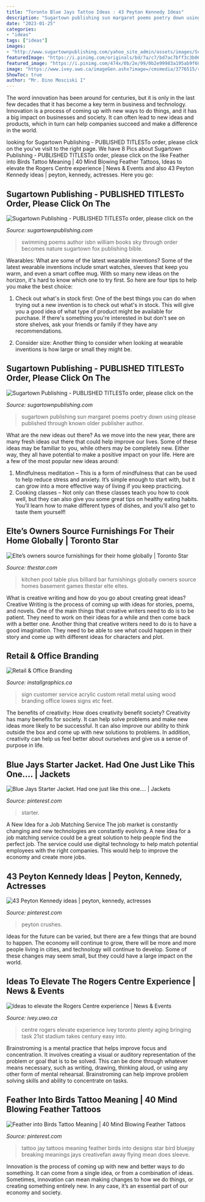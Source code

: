 ```yaml
---
title: "Toronto Blue Jays Tattoo Ideas : 43 Peyton Kennedy Ideas"
description: "Sugartown publishing sun margaret poems poetry down using please published through known older publisher author"
date: "2023-01-25"
categories:
- "ideas"
tags: ["ideas"]
images:
- "http://www.sugartownpublishing.com/yahoo_site_admin/assets/images/Sun_on_the_Rind_Cover_Marketing_300.149153919_std.jpg"
featuredImage: "https://i.pinimg.com/originals/bd/7a/c7/bd7ac7bff3c3b06364cbbd8e0349b97b.jpg"
featured_image: "https://i.pinimg.com/474x/0b/2e/99/0b2e99983a195ab9f609879d69257cc0.jpg"
image: "https://www.ivey.uwo.ca/imageGen.ashx?image=/cmsmedia/3776515/rogers-centre.jpg&amp;width=1548&amp;compression=80&amp;constrain=true"
ShowToc: true
author: "Mr. Dino Mosciski I"
---
```



The word innovation has been around for centuries, but it is only in the last few decades that it has become a key term in business and technology. Innovation is a process of coming up with new ways to do things, and it has a big impact on businesses and society. It can often lead to new ideas and products, which in turn can help companies succeed and make a difference in the world.

	

		
looking for Sugartown Publishing - PUBLISHED TITLESTo order, please click on the you've visit to the right page. We have 8 Pics about Sugartown Publishing - PUBLISHED TITLESTo order, please click on the like Feather into Birds Tattoo Meaning | 40 Mind Blowing Feather Tattoos, Ideas to elevate the Rogers Centre experience | News &amp; Events and also 43 Peyton Kennedy ideas | peyton, kennedy, actresses. Here you go:
		
    
## Sugartown Publishing - PUBLISHED TITLESTo Order, Please Click On The

<img loading=lazy src="http://sugartownpublishing.com/yahoo_site_admin/assets/images/SwimmingTheSky_250_sharpened.232102133_std.jpg" onerror="this.onerror=null;this.src='https://tse2.mm.bing.net/th?id=OIP.s7ubBujhCvZb_GX74VXhPwHaLH&amp;pid=15.1';" alt="Sugartown Publishing - PUBLISHED TITLESTo order, please click on the">

_Source: sugartownpublishing.com_

>swimming poems author isbn william books sky through order becomes nature sugartown fox publishing bible. 

	

Wearables: What are some of the latest wearable inventions?
Some of the latest wearable inventions include smart watches, sleeves that keep you warm, and even a smart coffee mug. With so many new ideas on the horizon, it's hard to know which one to try first. So here are four tips to help you make the best choice:
1. Check out what's in stock first: One of the best things you can do when trying out a new invention is to check out what's in stock. This will give you a good idea of what type of product might be available for purchase. If there's something you're interested in but don't see on store shelves, ask your friends or family if they have any recommendations.

2. Consider size: Another thing to consider when looking at wearable inventions is how large or small they might be.

    
## Sugartown Publishing - PUBLISHED TITLESTo Order, Please Click On The

<img loading=lazy src="http://www.sugartownpublishing.com/yahoo_site_admin/assets/images/Sun_on_the_Rind_Cover_Marketing_300.149153919_std.jpg" onerror="this.onerror=null;this.src='https://tse3.mm.bing.net/th?id=OIP.BZeFfOSK70P4NpeERtKLLAHaLG&amp;pid=15.1';" alt="Sugartown Publishing - PUBLISHED TITLESTo order, please click on the">

_Source: sugartownpublishing.com_

>sugartown publishing sun margaret poems poetry down using please published through known older publisher author. 

	

What are the new ideas out there?
As we move into the new year, there are many fresh ideas out there that could help improve our lives. Some of these ideas may be familiar to you, while others may be completely new. Either way, they all have potential to make a positive impact on your life. Here are a few of the most popular new ideas around: 
1. Mindfulness meditation – This is a form of mindfulness that can be used to help reduce stress and anxiety. It’s simple enough to start with, but it can grow into a more effective way of living if you keep practicing. 
2. Cooking classes – Not only can these classes teach you how to cook well, but they can also give you some great tips on healthy eating habits. You’ll learn how to make different types of dishes, and you’ll also get to taste them yourself!

    
## Elte’s Owners Source Furnishings For Their Home Globally | Toronto Star

<img loading=lazy src="http://www.thestar.com/content/dam/thestar/life/homes/2013/06/28/eltes_owners_source_furnishings_for_their_home_globally/metricks_kitchen_billiard_room.jpg" onerror="this.onerror=null;this.src='https://tse4.mm.bing.net/th?id=OIP.m4O5A0RqHUA__sFGxgDBiQHaE7&amp;pid=15.1';" alt="Elte’s owners source furnishings for their home globally | Toronto Star">

_Source: thestar.com_

>kitchen pool table plus billiard bar furnishings globally owners source homes basement games thestar elte eltes. 

	

What is creative writing and how do you go about creating great ideas?
Creative Writing is the process of coming up with ideas for stories, poems, and novels. One of the main things that creative writers need to do is to be patient. They need to work on their ideas for a while and then come back with a better one. Another thing that creative writers need to do is to have a good imagination. They need to be able to see what could happen in their story and come up with different ideas for characters and plot.

    
## Retail &amp; Office Branding

<img loading=lazy src="http://installgraphics.ca/wp-content/uploads/2015-02-07-01.43.24.jpg" onerror="this.onerror=null;this.src='https://tse2.mm.bing.net/th?id=OIP.GVuEvG9mHQX7LPu7dLuamAHaEK&amp;pid=15.1';" alt="Retail &amp; Office Branding">

_Source: installgraphics.ca_

>sign customer service acrylic custom retail metal using wood branding office lowes signs etc feet. 

	

The benefits of creativity: How does creativity benefit society?
Creativity has many benefits for society. It can help solve problems and make new ideas more likely to be successful. It can also improve our ability to think outside the box and come up with new solutions to problems. In addition, creativity can help us feel better about ourselves and give us a sense of purpose in life.

    
## Blue Jays Starter Jacket. Had One Just Like This One.... | Jackets

<img loading=lazy src="https://i.pinimg.com/originals/bd/7a/c7/bd7ac7bff3c3b06364cbbd8e0349b97b.jpg" onerror="this.onerror=null;this.src='https://tse3.mm.bing.net/th?id=OIP.OZaAagkBtmDoZvkyI9KErgAAAA&amp;pid=15.1';" alt="Blue Jays Starter Jacket. Had one just like this one.... | Jackets">

_Source: pinterest.com_

>starter. 

	

A New Idea for a Job Matching Service
The job market is constantly changing and new technologies are constantly evolving. A new idea for a job matching service could be a great solution to help people find the perfect job. The service could use digital technology to help match potential employees with the right companies. This would help to improve the economy and create more jobs.

    
## 43 Peyton Kennedy Ideas | Peyton, Kennedy, Actresses

<img loading=lazy src="https://i.pinimg.com/474x/0b/2e/99/0b2e99983a195ab9f609879d69257cc0.jpg" onerror="this.onerror=null;this.src='https://tse3.mm.bing.net/th?id=OIP.wEqrsCYn0RS-xF6qF_YVswAAAA&amp;pid=15.1';" alt="43 Peyton Kennedy ideas | peyton, kennedy, actresses">

_Source: pinterest.com_

>peyton crushes. 

	

Ideas for the future can be varied, but there are a few things that are bound to happen. The economy will continue to grow, there will be more and more people living in cities, and technology will continue to develop. Some of these changes may seem small, but they could have a large impact on the world.

    
## Ideas To Elevate The Rogers Centre Experience | News &amp; Events

<img loading=lazy src="https://www.ivey.uwo.ca/imageGen.ashx?image=/cmsmedia/3776515/rogers-centre.jpg&amp;width=1548&amp;compression=80&amp;constrain=true" onerror="this.onerror=null;this.src='https://tse2.mm.bing.net/th?id=OIP.aIl4OJt6mn8zaXhWMxpodgHaEr&amp;pid=15.1';" alt="Ideas to elevate the Rogers Centre experience | News &amp; Events">

_Source: ivey.uwo.ca_

>centre rogers elevate experience ivey toronto plenty aging bringing task 21st stadium takes century easy into. 

	

Brainstroming is a mental practice that helps improve focus and concentration. It involves creating a visual or auditory representation of the problem or goal that is to be solved. This can be done through whatever means necessary, such as writing, drawing, thinking aloud, or using any other form of mental rehearsal. Brainstroming can help improve problem solving skills and ability to concentrate on tasks.

    
## Feather Into Birds Tattoo Meaning | 40 Mind Blowing Feather Tattoos

<img loading=lazy src="https://i.pinimg.com/originals/02/05/60/020560e8a6a28f8e40e4e23743e381f3.gif" onerror="this.onerror=null;this.src='https://tse2.mm.bing.net/th?id=OIP.C-DotalDu7ukkMn1AXxz7QHaJ3&amp;pid=15.1';" alt="Feather into Birds Tattoo Meaning | 40 Mind Blowing Feather Tattoos">

_Source: pinterest.com_

>tattoo jay tattoos meaning feather birds into designs star bird bluejay breaking meanings jays creativefan away flying mean does sleeve. 

	

Innovation is the process of coming up with new and better ways to do something. It can come from a single idea, or from a combination of ideas. Sometimes, innovation can mean making changes to how we do things, or creating something entirely new. In any case, it’s an essential part of our economy and society.

